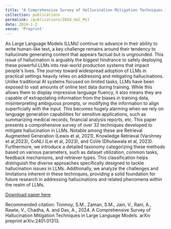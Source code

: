 ```yaml
---
title: "A Comprehensive Survey of Hallucination Mitigation Techniques in Large Language Models"
collection: publications
permalink: /publications/2024_Hal_Mit
date: 2024-1-2
venue: 'Preprint'
---
```

As Large Language Models (LLMs) continue to advance in their ability to write human-like text, a key challenge remains around their tendency to hallucinate generating content that appears factual but is ungrounded. This issue of hallucination is arguably the biggest hindrance to safely deploying these powerful LLMs into real-world production systems that impact people's lives. The journey toward widespread adoption of LLMs in practical settings heavily relies on addressing and mitigating hallucinations. Unlike traditional AI systems focused on limited tasks, LLMs have been exposed to vast amounts of online text data during training. While this allows them to display impressive language fluency, it also means they are capable of extrapolating information from the biases in training data, misinterpreting ambiguous prompts, or modifying the information to align superficially with the input. This becomes hugely alarming when we rely on language generation capabilities for sensitive applications, such as summarizing medical records, financial analysis reports, etc. This paper presents a comprehensive survey of over 32 techniques developed to mitigate hallucination in LLMs. Notable among these are Retrieval Augmented Generation (Lewis et al, 2021), Knowledge Retrieval (Varshney et al,2023), CoNLI (Lei et al, 2023), and CoVe (Dhuliawala et al, 2023). Furthermore, we introduce a detailed taxonomy categorizing these methods based on various parameters, such as dataset utilization, common tasks, feedback mechanisms, and retriever types. This classification helps distinguish the diverse approaches specifically designed to tackle hallucination issues in LLMs. Additionally, we analyze the challenges and limitations inherent in these techniques, providing a solid foundation for future research in addressing hallucinations and related phenomena within the realm of LLMs.

[Download paper here](https://arxiv.org/abs/2401.01313)

Recommended citation: Tonmoy, S.M., Zaman, S.M., Jain, V., Rani, A., Rawte, V., Chadha, A. and Das, A., 2024. A Comprehensive Survey of Hallucination Mitigation Techniques in Large Language Models. arXiv preprint arXiv:2401.01313.


